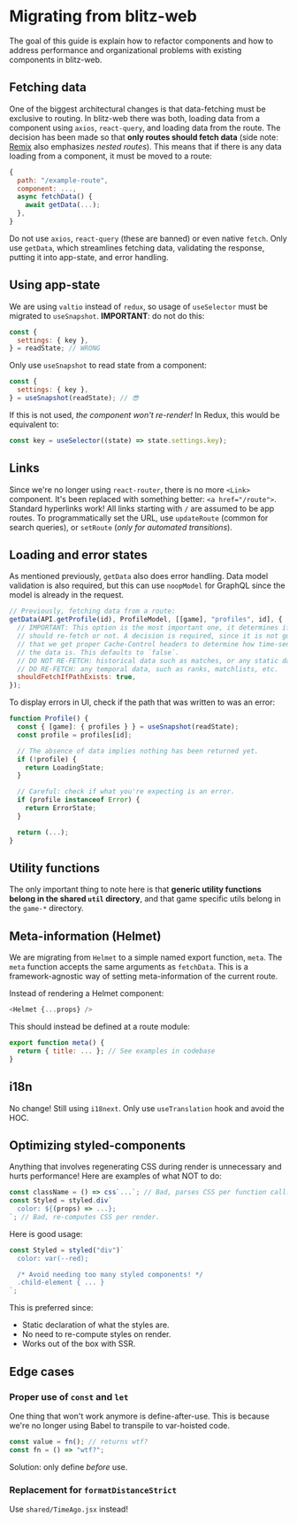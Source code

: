 # Migrating from blitz-web

The goal of this guide is explain how to refactor components and how to address performance and organizational problems with existing components in blitz-web.

## Fetching data

One of the biggest architectural changes is that data-fetching must be exclusive to routing. In blitz-web there was both, loading data from a component using `axios`, `react-query`, and loading data from the route. The decision has been made so that **only routes should fetch data** (side note: [Remix](https://remix.run/) also emphasizes _nested routes_). This means that if there is any data loading from a component, it must be moved to a route:

```js
{
  path: "/example-route",
  component: ...,
  async fetchData() {
    await getData(...);
  },
}
```

Do not use `axios`, `react-query` (these are banned) or even native `fetch`. Only use `getData`, which streamlines fetching data, validating the response, putting it into app-state, and error handling.

## Using app-state

We are using `valtio` instead of `redux`, so usage of `useSelector` must be migrated to `useSnapshot`. **IMPORTANT**: do not do this:

```js
const {
  settings: { key },
} = readState; // WRONG
```

Only use `useSnapshot` to read state from a component:

```js
const {
  settings: { key },
} = useSnapshot(readState); // 😎
```

If this is not used, _the component won't re-render!_ In Redux, this would be equivalent to:

```js
const key = useSelector((state) => state.settings.key);
```

## Links

Since we're no longer using `react-router`, there is no more `<Link>` component. It's been replaced with something better: `<a href="/route">`. Standard hyperlinks work! All links starting with `/` are assumed to be app routes. To programmatically set the URL, use `updateRoute` (common for search queries), or `setRoute` (_only for automated transitions_).

## Loading and error states

As mentioned previously, `getData` also does error handling. Data model validation is also required, but this can use `noopModel` for GraphQL since the model is already in the request.

```js
// Previously, fetching data from a route:
getData(API.getProfile(id), ProfileModel, [[game], "profiles", id], {
  // IMPORTANT: This option is the most important one, it determines if we
  // should re-fetch or not. A decision is required, since it is not guaranteed
  // that we get proper Cache-Control headers to determine how time-sensitive
  // the data is. This defaults to `false`.
  // DO NOT RE-FETCH: historical data such as matches, or any static data.
  // DO RE-FETCH: any temporal data, such as ranks, matchlists, etc.
  shouldFetchIfPathExists: true,
});
```

To display errors in UI, check if the path that was written to was an error:

```js
function Profile() {
  const { [game]: { profiles } } = useSnapshot(readState);
  const profile = profiles[id];

  // The absence of data implies nothing has been returned yet.
  if (!profile) {
    return LoadingState;
  }

  // Careful: check if what you're expecting is an error.
  if (profile instanceof Error) {
    return ErrorState;
  }

  return (...);
}
```

## Utility functions

The only important thing to note here is that **generic utility functions belong in the shared `util` directory**, and that game specific utils belong in the `game-*` directory.

## Meta-information (Helmet)

We are migrating from `Helmet` to a simple named export function, `meta`. The `meta` function accepts the same arguments as `fetchData`. This is a framework-agnostic way of setting meta-information of the current route.

Instead of rendering a Helmet component:

```js
<Helmet {...props} />
```

This should instead be defined at a route module:

```js
export function meta() {
  return { title: ... }; // See examples in codebase
}
```

## i18n

No change! Still using `i18next`. Only use `useTranslation` hook and avoid the HOC.

## Optimizing styled-components

Anything that involves regenerating CSS during render is unnecessary and hurts performance! Here are examples of what NOT to do:

```js
const className = () => css`...`; // Bad, parses CSS per function call.
const Styled = styled.div`
  color: ${(props) => ...};
`; // Bad, re-computes CSS per render.
```

Here is good usage:

```js
const Styled = styled("div")`
  color: var(--red);

  /* Avoid needing too many styled components! */
  .child-element { ... }
`;
```

This is preferred since:

- Static declaration of what the styles are.
- No need to re-compute styles on render.
- Works out of the box with SSR.

## Edge cases

### Proper use of `const` and `let`

One thing that won't work anymore is define-after-use. This is because we're no longer using Babel to transpile to var-hoisted code.

```js
const value = fn(); // returns wtf?
const fn = () => "wtf?";
```

Solution: only define _before_ use.

### Replacement for `formatDistanceStrict`

Use `shared/TimeAgo.jsx` instead!
